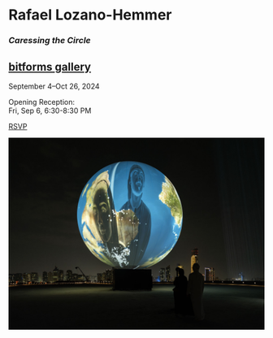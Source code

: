 # Rafael Lozano-Hemmer
### _Caressing the Circle_

## [bitforms gallery](https://bitforms.art/exhibition/rlh-caressing-the-circle/)

September 4–Oct 26, 2024

Opening Reception:  
Fri, Sep 6, 6:30-8:30 PM

[RSVP](https://partiful.com/e/AEg6R2V4KdCeYle5rRro)

![](./media/Rafael%20Lozano-Hemmer%20-%20Caressing%20the%20Circle.jpg)